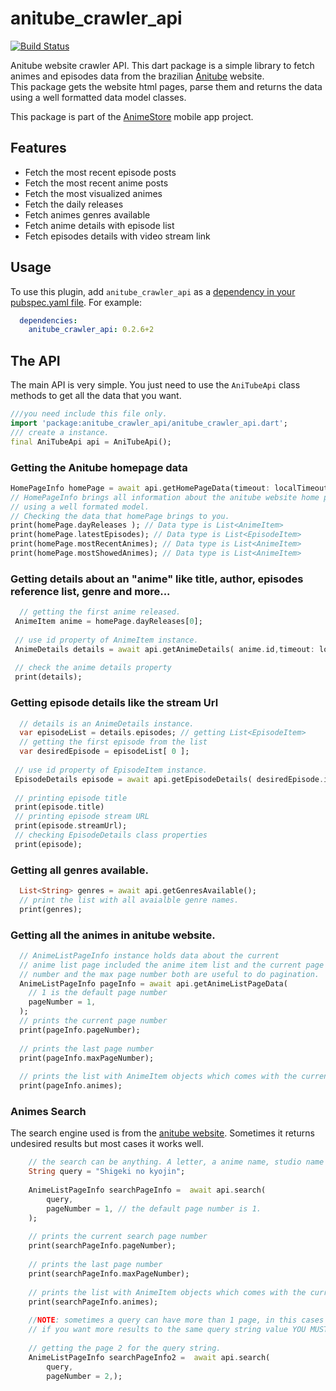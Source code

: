 # anitube_crawler_api
[![Build Status](https://travis-ci.com/sc4v3ng3r/anitube_crawler_api.svg?branch=master)](https://travis-ci.com/sc4v3ng3r/anitube_crawler_api)

Anitube website crawler API. This dart package is a simple library to fetch animes and episodes data from the brazilian [Anitube](https://www.anitube.site) website.  
This package gets the website html pages, parse them and returns the data using a well formatted data model classes.

This package is part of the [AnimeStore](https://github.com/sc4v3ng3r/animeapp_course) mobile app project. 

## Features
- Fetch the most recent episode posts
- Fetch the most recent anime posts
- Fetch the most visualized animes
- Fetch the daily releases
- Fetch animes genres available
- Fetch anime details with episode list
- Fetch episodes details with video stream link

## Usage
To use this plugin, add `anitube_crawler_api` as a [dependency in your pubspec.yaml file](https://flutter.io/platform-plugins/). For example:

```yaml
  dependencies:
    anitube_crawler_api: 0.2.6+2
```
## The API
 The main API is very simple. You just need to use the ```AniTubeApi``` class methods to get all the data that you want.


```dart
///you need include this file only.
import 'package:anitube_crawler_api/anitube_crawler_api.dart';
/// create a instance.
final AniTubeApi api = AniTubeApi();
```

### Getting the Anitube homepage data
```dart
HomePageInfo homePage = await api.getHomePageData(timeout: localTimeout));
// HomePageInfo brings all information about the anitube website home page 
// using a well formated model.
// Checking the data that homePage brings to you.
print(homePage.dayReleases ); // Data type is List<AnimeItem>
print(homePage.latestEpisodes); // Data type is List<EpisodeItem>
print(homePage.mostRecentAnimes); // Data type is List<AnimeItem>
print(homePage.mostShowedAnimes); // Data type is List<AnimeItem>
```

### Getting details about an "anime" like title, author, episodes reference list, genre and more...
```dart 
  // getting the first anime released.
 AnimeItem anime = homePage.dayReleases[0];
 
 // use id property of AnimeItem instance.
 AnimeDetails details = await api.getAnimeDetails( anime.id,timeout: localTimeout);
 
 // check the anime details property
 print(details);
```

### Getting episode details like the stream Url

```dart 
  // details is an AnimeDetails instance.
  var episodeList = details.episodes; // getting List<EpisodeItem>
  // getting the first episode from the list
  var desiredEpisode = episodeList[ 0 ];
 
 // use id property of EpisodeItem instance.
 EpisodeDetails episode = await api.getEpisodeDetails( desiredEpisode.id,timeout: localTimeout);
 
 // printing episode title
 print(episode.title)
 // printing episode stream URL
 print(episode.streamUrl);
 // checking EpisodeDetails class properties
 print(episode);
```
### Getting all genres available.
```dart 
  List<String> genres = await api.getGenresAvailable();
  // print the list with all avaialble genre names.
  print(genres);
```

### Getting all the animes in anitube website.

```dart 
  // AnimeListPageInfo instance holds data about the current
  // anime list page included the anime item list and the current page
  // number and the max page number both are useful to do pagination.
  AnimeListPageInfo pageInfo = await api.getAnimeListPageData(
    // 1 is the default page number
    pageNumber = 1,
  );
  // prints the current page number
  print(pageInfo.pageNumber);
  
  // prints the last page number
  print(pageInfo.maxPageNumber);
  
  // prints the list with AnimeItem objects which comes with the current page.
  print(pageInfo.animes);
```
### Animes Search
The search engine used is from the [anitube website](https://www.anitube.site/). Sometimes it returns undesired results but most cases it works well. 

```dart 
    // the search can be anything. A letter, a anime name, studio name etc.
    String query = "Shigeki no kyojin";
  
    AnimeListPageInfo searchPageInfo =  await api.search(
        query,
        pageNumber = 1, // the default page number is 1.
    );
  
    // prints the current search page number
    print(searchPageInfo.pageNumber);
  
    // prints the last page number
    print(searchPageInfo.maxPageNumber);
  
    // prints the list with AnimeItem objects which comes with the current search page.
    print(searchPageInfo.animes);
    
    //NOTE: sometimes a query can have more than 1 page, in this cases
    // if you want more results to the same query string value YOU MUST call search method again using the same query but a different pageNumber
    
    // getting the page 2 for the query string.
    AnimeListPageInfo searchPageInfo2 =  await api.search(
        query,
        pageNumber = 2,);
```